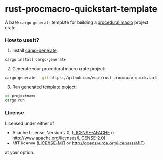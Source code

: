 # rust-procmacro-quickstart-template

A base `cargo generate` template for building a 
[procedural macro](https://doc.rust-lang.org/reference/procedural-macros.html#procedural-macros) project crate.

### How to use it?

1. Install [cargo-generate](https://github.com/ashleygwilliams/cargo-generate):
```bash
cargo install cargo-generate
```
2. Generate your procedural macro crate project:
```bash
cargo generate --git https://github.com/eupn/rust-procmacro-quickstart-template --name projectname
```
3. Run generated template project:
```bash
cd projectname
cargo run
```

### License

Licensed under either of

* Apache License, Version 2.0, ([LICENSE-APACHE](LICENSE-APACHE) or http://www.apache.org/licenses/LICENSE-2.0)
* MIT license ([LICENSE-MIT](LICENSE-MIT) or http://opensource.org/licenses/MIT)

at your option.
